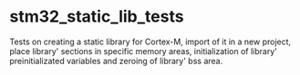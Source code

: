 # stm32_static_lib_tests
Tests on creating a static library for Cortex-M, import of it in a new project, place library' sections in specific memory areas, initialization of library' preinitializated variables and zeroing of library' bss area.
